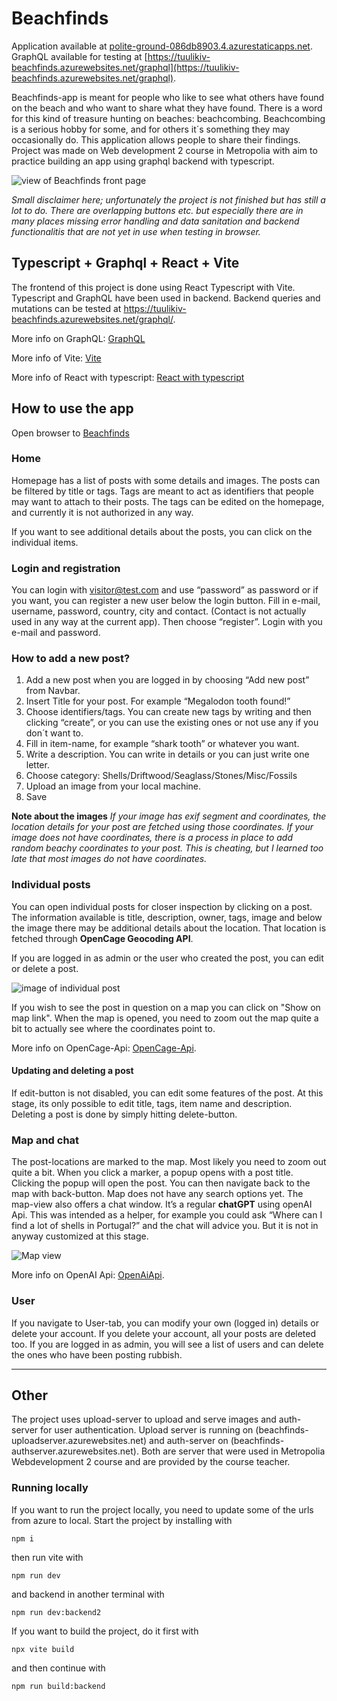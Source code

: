 # Beachfinds

Application available at [polite-ground-086db8903.4.azurestaticapps.net](https://polite-ground-086db8903.4.azurestaticapps.net).
GraphQL available for testing at [https://tuulikiv-beachfinds.azurewebsites.net/graphql](https://tuulikiv-beachfinds.azurewebsites.net/graphql).

Beachfinds-app is meant for people who like to see what others have found on the beach and who want to share what they have found. There is a word for this kind of treasure hunting on beaches: beachcombing. Beachcombing is a serious hobby for some, and for others it´s something they may occasionally do. This application allows people to share their findings. Project was made on Web development 2 course in Metropolia with aim to practice building an app using graphql backend with typescript.

![view of Beachfinds front page](<Screenshot 2024-03-14 at 17.20.21.png>)

*Small disclaimer here; unfortunately the project is not finished but has still a lot to do. There are overlapping buttons etc. but especially there are in many places missing error handling and data sanitation and backend functionalitis that are not yet in use when testing in browser.*

## Typescript + Graphql + React + Vite

The frontend of this project is done using React Typescript with Vite. 
Typescript and GraphQL have been used in backend. Backend queries and mutations can be tested at https://tuulikiv-beachfinds.azurewebsites.net/graphql/.

More info on GraphQL: [GraphQL](https://graphql.org)

More info of Vite: [Vite](https://vitejs.dev)

More info of React with typescript: [React with typescript](https://react.dev/learn/typescript)

## How to use the app

Open browser to [Beachfinds](https://polite-ground-086db8903.4.azurestaticapps.net)

### Home

Homepage has a list of posts with some details and images. The posts can be filtered by title or tags. Tags are meant to act as identifiers that people may want to attach to their posts. The tags can be edited on the homepage, and currently it is not authorized in any way.

If you want to see additional details about the posts, you can click on the individual items.

### Login and registration

You can login with visitor@test.com and use “password” as password or if you want, you can register a new user below the login button. Fill in e-mail, username, password, country, city and contact. (Contact is not actually used in any way at the current app). Then choose “register”. Login with you e-mail and password.

### How to add a new post?

1.  Add a new post when you are logged in by choosing “Add new post” from Navbar. 
2.  Insert Title for your post. For example “Megalodon tooth found!”
3.  Choose identifiers/tags. You can create new tags by writing and then clicking “create”, or you can use the existing ones or not use any if you don´t want to.
4.  Fill in item-name, for example “shark tooth” or whatever you want.
5.  Write a description. You can write in details or you can just write one letter.
6.  Choose category: Shells/Driftwood/Seaglass/Stones/Misc/Fossils
7.  Upload an image from your local machine.
8.  Save

**Note about the images**
*If your image has exif segment and coordinates, the location details for your post are fetched using those coordinates. If your image does not have coordinates, there is a process in place to add random beachy coordinates to your post. This is cheating, but I learned too late that most images do not have coordinates.*

### Individual posts

You can open individual posts for closer inspection by clicking on a post. The information available is title, description, owner, tags, image and below the image there may be additional details about the location. That location is fetched through **OpenCage Geocoding API**.

If you are logged in as admin or the user who created the post, you can edit or delete a post.

![image of individual post](<Screenshot 2024-03-14 at 18.19.34.png>)

If you wish to see the post in question on a map you can click on "Show on map link". When the map is opened, you need to zoom out the map quite a bit to actually see where the coordinates point to.

More info on OpenCage-Api: [OpenCage-Api](https://opencagedata.com).

#### Updating and deleting a post
If edit-button is not disabled, you can edit some features of the post. At this stage, its only possible to edit title, tags, item name and description. Deleting a post is done by simply hitting delete-button.

### Map and chat
The post-locations are marked to the map. Most likely you need to zoom out quite a bit. When you click a marker, a popup opens with a post title. Clicking the popup will open the post. You can then navigate back to the map with back-button. Map does not have any search options yet. The map-view also offers a chat window. It’s a regular **chatGPT** using openAI Api. This was intended as a helper, for example you could ask “Where can I find a lot of shells in Portugal?” and the chat will advice you. But it is not in anyway customized at this stage.

![Map view](<Screenshot 2024-03-14 at 18.35.06.png>)

More info on OpenAI Api: [OpenAiApi](https://openai.com/blog/openai-api).

### User

If you navigate to User-tab, you can modify your own (logged in) details or delete your account. If you delete your account, all your posts are deleted too. If you are logged in as admin, you will see a list of users and can delete the ones who have been posting rubbish.
________________________

## Other

The project uses upload-server to upload and serve images and auth-server for user authentication. Upload server is running on (beachfinds-uploadserver.azurewebsites.net) and auth-server on (beachfinds-authserver.azurewebsites.net).
Both are server that were used in Metropolia Webdevelopment 2 course and are provided by the course teacher.

### Running locally
If you want to run the project locally, you need to update some of the urls from azure to local. Start the project by installing with
```
npm i
```
then run vite with
```
npm run dev
```
and backend in another terminal with
```
npm run dev:backend2
```
If you want to build the project, do it first with 
```
npx vite build
```
and then continue with 
```
npm run build:backend
```